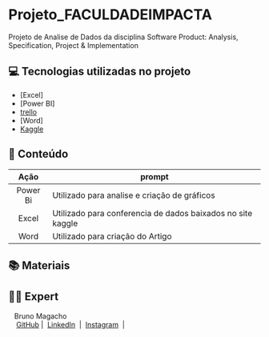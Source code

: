 # Projeto_FACULDADEIMPACTA
Projeto de Analise de Dados da disciplina Software Product: Analysis, Specification, Project & Implementation


## 💻 Tecnologias utilizadas no projeto

- [Excel]
- [Power BI]
- [trello](https://trello.com/invite/b/67cdeb281fadf47d05a733d4/ATTI96f46f37aa949f610f6cf3665485b9a62645D88D/quadro-de-projeto)
- [Word]
- [Kaggle](https://www.kaggle.com/datasets/henryshan/2023-data-scientists-salary)

## 🧠 Conteúdo 


|   Ação   | prompt                                                                                                                                                                                                                                                                         |
| :------: | ------------------------------------------------------------------------------------------------------------------------------------------------------------------------------------------------------------------------------------------------------------------------------ |
|  Power Bi  | Utilizado para analise e criação de gráficos                                                       |
| Excel | Utilizado para conferencia de dados baixados no site kaggle  |
| Word | Utilizado para criação do Artigo  |


## 📚 Materiais




## 👨‍💻 Expert

<p> 
    &nbsp&nbsp&nbspBruno Magacho<br>
    &nbsp&nbsp&nbsp
    <a href="https://github.com/Bmagacho">
    GitHub</a>&nbsp;|&nbsp;
    <a href="www.linkedin.com/in/brunomagacho">LinkedIn</a>
&nbsp;|&nbsp;
    <a href="https://www.instagram.com/b_magacho/">
    Instagram</a>
&nbsp;|&nbsp;
</p>


